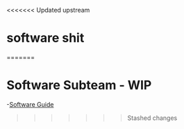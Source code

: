 <<<<<<< Updated upstream
# software shit
=======
# Software Subteam - WIP


-[Software Guide](./softwareguide.md)
>>>>>>> Stashed changes
